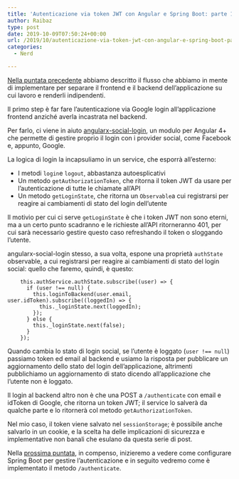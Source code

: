 ```yaml
---
title: 'Autenticazione via token JWT con Angular e Spring Boot: parte 1, Google login con Angular'
author: Raibaz
type: post
date: 2019-10-09T07:50:24+00:00
url: /2019/10/autenticazione-via-token-jwt-con-angular-e-spring-boot-parte-1-google-login-con-angular/
categories:
  - Nerd

---
```

[Nella puntata precedente][1] abbiamo descritto il flusso che abbiamo in mente di implementare per separare il frontend e il backend dell&#8217;applicazione su cui lavoro e renderli indipendenti.

Il primo step è far fare l&#8217;autenticazione via Google login all&#8217;applicazione frontend anziché averla incastrata nel backend.

Per farlo, ci viene in aiuto [angularx-social-login][2], un modulo per Angular 4+ che permette di gestire proprio il login con i provider social, come Facebook e, appunto, Google.

La logica di login la incapsuliamo in un service, che esporrà all&#8217;esterno:

  * I metodi `login`e `logout`, abbastanza autoesplicativi
  * Un metodo `getAuthorizationToken`, che ritorna il token JWT da usare per l&#8217;autenticazione di tutte le chiamate all&#8217;API
  * Un metodo `getLoginState`, che ritorna un `Observable`a cui registrarsi per reagire ai cambiamenti di stato del login dell&#8217;utente 

Il motivio per cui ci serve `getLoginState` è che i token JWT non sono eterni, ma a un certo punto scadranno e le richieste all&#8217;API ritorneranno 401, per cui sarà necessario gestire questo caso refreshando il token o sloggando l&#8217;utente.

angularx-social-login stesso, a sua volta, espone una proprietà `authState` observable, a cui registrarsi per reagire ai cambiamenti di stato del login social: quello che faremo, quindi, è questo:

<pre class="wp-block-code"><code lang="typescript" class="language-typescript">    this.authService.authState.subscribe((user) => {
      if (user !== null) {
        this.loginToBackend(user.email, user.idToken).subscribe((loggedIn) => {
          this._loginState.next(loggedIn);
        });
      } else {
        this._loginState.next(false);
      }
    });</code></pre>

Quando cambia lo stato di login social, se l&#8217;utente è loggato (`user !== null`) passiamo token ed email al backend e usiamo la risposta per pubblicare un aggiornamento dello stato del login dell&#8217;applicazione, altrimenti pubblichiamo un aggiornamento di stato dicendo all&#8217;applicazione che l&#8217;utente non è loggato.

Il login al backend altro non è che una POST a `/authenticate` con email e idToken di Google, che ritorna un token JWT; il service lo salverà da qualche parte e lo ritornerà col metodo `getAuthorizationToken`.

Nel mio caso, il token viene salvato nel `sessionStorage`; è possibile anche salvarlo in un cookie, e la scelta ha delle implicazioni di sicurezza e implementative non banali che esulano da questa serie di post.

Nella [prossima puntata][3], in compenso, inizieremo a vedere come configurare Spring Boot per gestire l&#8217;autenticazione e in seguito vedremo come è implementato il metodo `/authenticate`.

 [1]: https://raibaz.it/2019/10/autenticazione-via-token-jwt-con-angular-e-spring-boot/
 [2]: https://github.com/abacritt/angularx-social-login
 [3]: https://raibaz.it/2019/10/autenticazione-via-token-jwt-con-angular-e-spring-boot-parte-2-configurazione-di-spring-boot/